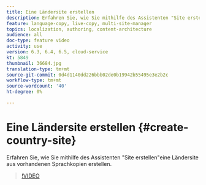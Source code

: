 ```yaml
---
title: Eine Ländersite erstellen
description: Erfahren Sie, wie Sie mithilfe des Assistenten "Site erstellen"eine Ländersite aus vorhandenen Sprachkopien erstellen.
feature: language-copy, live-copy, multi-site-manager
topics: localization, authoring, content-architecture
audience: all
doc-type: feature video
activity: use
version: 6.3, 6.4, 6.5, cloud-service
kt: 5849
thumbnail: 36684.jpg
translation-type: tm+mt
source-git-commit: 0d4d1140dd226bbb02de0b19942b55495e3e2b2c
workflow-type: tm+mt
source-wordcount: '40'
ht-degree: 0%

---
```



# Eine Ländersite erstellen {#create-country-site}

Erfahren Sie, wie Sie mithilfe des Assistenten &quot;Site erstellen&quot;eine Ländersite aus vorhandenen Sprachkopien erstellen.

>[!VIDEO](https://video.tv.adobe.com/v/36684?quality=12&learn=on)
